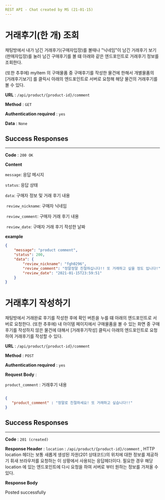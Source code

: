 ```yaml
---
REST API - Chat created by MS (21-01-15)
---
```


# 거래후기(한 개) 조회

채팅방에서 내가 남긴 거래후기(구매자입장)를 볼때나 "닉네임"이 남긴 거래후기 보기(판매자입장)를 눌러 남긴 구매후기를 볼 떄
아래와 같은 엔드포인트로 거래후기 정보를 조회한다.

(또한 추후에) 
myItem 의 구매물품 중 구매후기를 작성한 물건에 한해서 개별물품의 [거래후기보기] 를 클릭시 아래의 엔드포인트로 
서버로 요청해 해당 물건의 거래후기를 볼 수 있다.


**URL** : `/api/product/{product-id}/comment` 

**Method** : `GET`

**Authentication required** : `yes`

**Data** : `None`

## Success Responses

___
 
**Code** : `200 OK`

**Content**

`message`: 응답 메시지 

`status`: 응답 상태 

`data`: 구매자 정보 및 거래 후기 내용

​		`review_nickname`: 구매자 닉네임

​		`review_comment`: 구매자 거래 후기 내용

​		`review_date`: 구매자 거래 후기 작성한 날짜

**example**

```json
{
    "message": "product comment",
    "status": 200,
    "data": {
        "review_nickname": "fgh0296",
        "review_comment": "정말정말 친절하십니다!! 또 거래하고 싶을 정도 입니다!",
        "review_date": "2021-01-15T23:59:51"
    }
}
```


# 거래후기 작성하기

채팅방에서 거래완료 후기를 작성한 후에 확인 버튼을 누를 떄 아래의 엔드포인트로 서버로 요청한다.
(또한 추후에) 
내 아이템 페이지에서 구매물품을 볼 수 있는 화면 중 구매후기를 작성하지 않은 물건에 대해서 [거래후기작성] 클릭시
아래의 엔드포인트로 요청하여 거래후기를 작성할 수 있다.

**URL** : `/api/product/{product-id}/comment` 

**Method** : `POST`

**Authentication required** : `yes`

**Request Body** : 
 
 `product_comment` : 거래후기 내용
 
 ```json

{
    "product_comment" : "정말로 친절하세요! 또 거래하고 싶습니다!!" 
}

```

## Success Responses

___
 
**Code** : `201 (created)` 

**Response Header** : 
`location` : `/api/product/{product-id}/comment` , HTTP location 헤더는 보통 새롭게 생성된 자원(201 상태코드)의 위치에
대한 정보를 제공하기 휘새 브라우저를 요청하는 이 상황에서 사용되는 응답헤더이다. 필요한 경우 해당 location 에 있는 엔드포인트에 다시 요청을 하여 
서버로 부터 원하는 정보를 가져올 수 있다.

**Response Body**

Posted successfully

```

